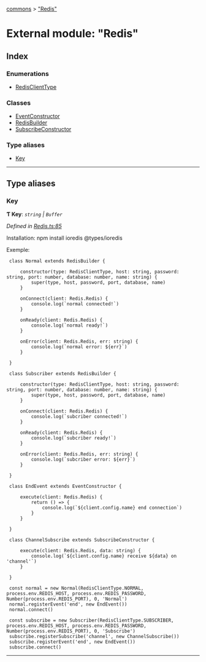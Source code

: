 [commons](../README.md) > ["Redis"](../modules/_redis_.md)

# External module: "Redis"

## Index

### Enumerations

* [RedisClientType](../enums/_redis_.redisclienttype.md)

### Classes

* [EventConstructor](../classes/_redis_.eventconstructor.md)
* [RedisBuilder](../classes/_redis_.redisbuilder.md)
* [SubscribeConstructor](../classes/_redis_.subscribeconstructor.md)

### Type aliases

* [Key](_redis_.md#key)

---

## Type aliases

<a id="key"></a>

###  Key

**Ƭ Key**: *`string` | `Buffer`*

*Defined in [Redis.ts:85](https://github.com/Maxime6678/commons/blob/6d85187/src/Redis.ts#L85)*

Installation: npm install ioredis @types/ioredis

Exemple:

```
 class Normal extends RedisBuilder {

     constructor(type: RedisClientType, host: string, password: string, port: number, database: number, name: string) {
         super(type, host, password, port, database, name)
     }

     onConnect(client: Redis.Redis) {
         console.log(`normal connected!`)
     }

     onReady(client: Redis.Redis) {
         console.log(`normal ready!`)
     }

     onError(client: Redis.Redis, err: string) {
         console.log(`normal error: ${err}`)
     }

 }

 class Subscriber extends RedisBuilder {

     constructor(type: RedisClientType, host: string, password: string, port: number, database: number, name: string) {
         super(type, host, password, port, database, name)
     }

     onConnect(client: Redis.Redis) {
         console.log(`subcriber connected!`)
     }

     onReady(client: Redis.Redis) {
         console.log(`subcriber ready!`)
     }

     onError(client: Redis.Redis, err: string) {
         console.log(`subcriber error: ${err}`)
     }

 }

 class EndEvent extends EventConstructor {

     execute(client: Redis.Redis) {
         return () => {
             console.log(`${client.config.name} end connection`)
         }
     }

 }

 class ChannelSubscribe extends SubscribeConstructor {

     execute(client: Redis.Redis, data: string) {
         console.log(`${client.config.name} receive ${data} on 'channel'`)
     }

 }

 const normal = new Normal(RedisClientType.NORMAL, process.env.REDIS_HOST, process.env.REDIS_PASSWORD, Number(process.env.REDIS_PORT), 0, 'Normal')
 normal.registerEvent('end', new EndEvent())
 normal.connect()

 const subscribe = new Subscriber(RedisClientType.SUBSCRIBER, process.env.REDIS_HOST, process.env.REDIS_PASSWORD, Number(process.env.REDIS_PORT), 0, 'Subscribe')
 subscribe.registerSubscribe('channel', new ChannelSubscribe())
 subscribe.registerEvent('end', new EndEvent())
 subscribe.connect()
```

___

